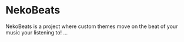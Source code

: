 # NekoBeats
NekoBeats is a project where custom themes move on the beat of your music your listening to!
...
